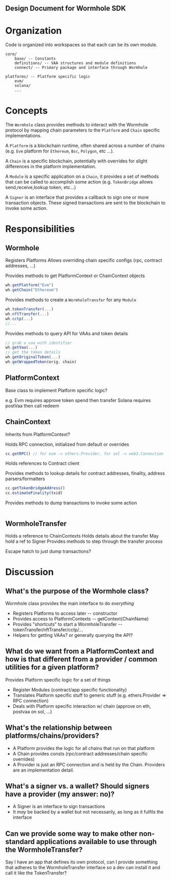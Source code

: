 Design Document for Wormhole SDK
---------------------------------

# Organization

Code is organized into workspaces so that each can be its own module.

```
core/
    base/ -- Constants
    definitions/ -- VAA structures and module definitions
    connect/ -- Primary package and interface through Wormhole 

platforms/ -- Platform specific logic 
    evm/
    solana/
    ...
```

# Concepts

The `Wormhole` class provides methods to interact with the Wormhole protocol by mapping chain parameters to the `Platform` and `Chain` specific implementations.

A `Platform` is a blockchain runtime, often shared across a number of chains (e.g. `Evm` platform for `Ethereum`, `Bsc`, `Polygon`, etc ...). 

A `Chain` is a specific blockchain, potentially with overrides for slight differences in the platform implementation. 

A `Module` is a specific application on a `Chain`, it provides a set of methods that can be called to accomplish some action (e.g. `TokenBridge` allows send,receive,lookup token, etc...)

A `Signer` is an interface that provides a callback to sign one or more transaction objects. These signed transactions are sent to the blockchain to invoke some action.


# Responsibilities

## Wormhole 

Registers Platforms
Allows overriding chain specific configs (rpc, contract addresses, ...)

Provides methods to get PlatformContext or ChainContext objects
```ts
wh.getPlatform("Evm")
wh.getChain("Ethereum")
```
Provides methods to create a `WormholeTransfer` for any `Module`

```ts
wh.tokenTransfer(...)
wh.nftTransfer(...)
wh.cctp(...)
//...
```

Provides methods to query API for VAAs and token details
```ts
// grab a vaa with identifier
wh.getVaa(...)
// get the token details 
wh.getOriginalToken(...)
wh.getWrappedToken(orig, chain)
```

## PlatformContext

Base class to implement Platform specific logic?

e.g.
Evm requires approve token spend then transfer
Solana requires postVaa then call redeem


## ChainContext

Inherits from PlatformContext?

Holds RPC connection, initialized from default or overrides

```ts
cc.getRPC() // for evm -> ethers.Provider, for sol -> web3.Connection
```

Holds references to Contract client 

Provides methods to lookup details for contract addresses, finality, address parsers/formatters

```ts
cc.getTokenBridgeAddress()
cc.estimateFinality(txid)
```

Provides methods to dump transactions to invoke some action

```ts

```

## WormholeTransfer

Holds a reference to ChainContexts
Holds details about the transfer
May hold a ref to Signer
Provides methods to step through the transfer process

Escape hatch to just dump transactions?


# Discussion


## What's the purpose of the Wormhole class?

Wormhole class provides the main interface to do _everything_

- Registers Platforms to access later -- constructor
- Provides access to PlatformContexts -- getContext(ChainName)
- Provides "shortcuts" to start a WormholeTransfer -- tokenTransfer/nftTransfer/cctp/...
- Helpers for getting VAAs? or generally querying the API?

## What do we want from a PlatformContext and how is that different from a provider / common utilities for a given platform?

Provides Platform specific logic for a set of things

- Register Modules (contract/app specific functionality)
- Translates Platform specific stuff to generic stuff (e.g. ethers.Provider => RPC connection)
- Deals with Platform specific interaction w/ chain (approve on eth, postvaa on sol, ...)

## What's the relationship between platforms/chains/providers?

- A Platform provides the logic for all chains that run on that platform
- A Chain provides consts (rpc/contract addresses/chain specific overrides)
- A Provider is just an RPC connection and is held by the Chain. Providers are an implementation detail.

## What's a signer vs. a wallet? Should signers have a provider (my answer: no)?

- A Signer is an interface to sign transactions
- It _may_ be backed by a wallet but not necessarily, as long as it fulfils the interface


## Can we provide some way to make other non-standard applications available to use through the WormholeTransfer?

Say I have an app that defines its own protocol, can I provide something that adheres to the WormholeTransfer interface so a dev can install it and call it like the TokenTransfer? 